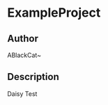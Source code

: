 # ExampleProject

## Author
ABlackCat~

<!-- Insert Your Name Here -->

## Description
Daisy Test
<!-- Describe your example here -->
